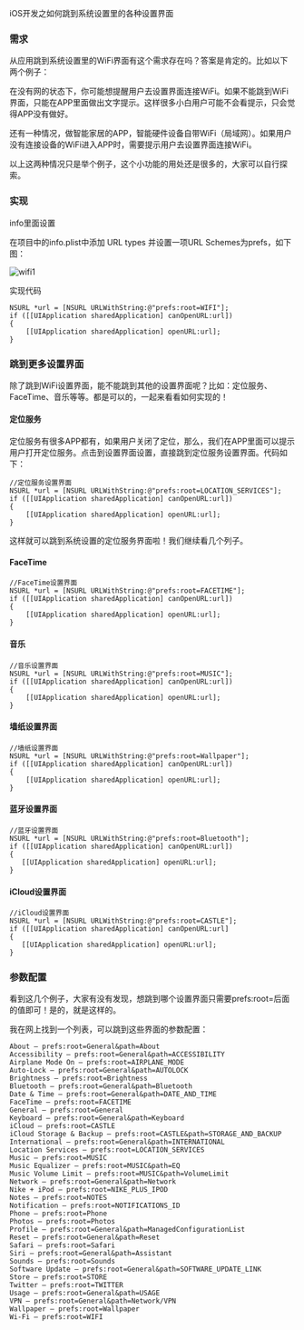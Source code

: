 iOS开发之如何跳到系统设置里的各种设置界面

### 需求

从应用跳到系统设置里的WiFi界面有这个需求存在吗？答案是肯定的。比如以下两个例子：

在没有网的状态下，你可能想提醒用户去设置界面连接WiFi。如果不能跳到WiFi界面，只能在APP里面做出文字提示。这样很多小白用户可能不会看提示，只会觉得APP没有做好。

还有一种情况，做智能家居的APP，智能硬件设备自带WiFi（局域网）。如果用户没有连接设备的WiFi进入APP时，需要提示用户去设置界面连接WiFi。

以上这两种情况只是举个例子，这个小功能的用处还是很多的，大家可以自行探索。

### 实现

info里面设置

在项目中的info.plist中添加 URL types 并设置一项URL Schemes为prefs，如下图：

![wifi1](http://images.90159.com/12/wifi1.png)

实现代码

```
NSURL *url = [NSURL URLWithString:@"prefs:root=WIFI"];
if ([[UIApplication sharedApplication] canOpenURL:url])
{
    [[UIApplication sharedApplication] openURL:url];
}
```

### 跳到更多设置界面

除了跳到WiFi设置界面，能不能跳到其他的设置界面呢？比如：定位服务、FaceTime、音乐等等。都是可以的，一起来看看如何实现的！

#### 定位服务

定位服务有很多APP都有，如果用户关闭了定位，那么，我们在APP里面可以提示用户打开定位服务。点击到设置界面设置，直接跳到定位服务设置界面。代码如下：

```
//定位服务设置界面
NSURL *url = [NSURL URLWithString:@"prefs:root=LOCATION_SERVICES"];
if ([[UIApplication sharedApplication] canOpenURL:url])
{
    [[UIApplication sharedApplication] openURL:url];
}
```

这样就可以跳到系统设置的定位服务界面啦！我们继续看几个列子。

#### FaceTime

```
//FaceTime设置界面
NSURL *url = [NSURL URLWithString:@"prefs:root=FACETIME"];
if ([[UIApplication sharedApplication] canOpenURL:url])
{
    [[UIApplication sharedApplication] openURL:url];
}
```

#### 音乐

```
//音乐设置界面
NSURL *url = [NSURL URLWithString:@"prefs:root=MUSIC"];
if ([[UIApplication sharedApplication] canOpenURL:url])
{
    [[UIApplication sharedApplication] openURL:url];
}
```

#### 墙纸设置界面

```
//墙纸设置界面
NSURL *url = [NSURL URLWithString:@"prefs:root=Wallpaper"];
if ([[UIApplication sharedApplication] canOpenURL:url])
{
    [[UIApplication sharedApplication] openURL:url];
}
```

#### 蓝牙设置界面

```
//蓝牙设置界面
NSURL *url = [NSURL URLWithString:@"prefs:root=Bluetooth"];
if ([[UIApplication sharedApplication] canOpenURL:url])
{
   [[UIApplication sharedApplication] openURL:url];
}
```

#### iCloud设置界面

```
//iCloud设置界面
NSURL *url = [NSURL URLWithString:@"prefs:root=CASTLE"];
if ([[UIApplication sharedApplication] canOpenURL:url]
{
   [[UIApplication sharedApplication] openURL:url];
}
```

### 参数配置

看到这几个例子，大家有没有发现，想跳到哪个设置界面只需要prefs:root=后面的值即可！是的，就是这样的。

我在网上找到一个列表，可以跳到这些界面的参数配置：

```
About — prefs:root=General&path=About
Accessibility — prefs:root=General&path=ACCESSIBILITY
Airplane Mode On — prefs:root=AIRPLANE_MODE
Auto-Lock — prefs:root=General&path=AUTOLOCK
Brightness — prefs:root=Brightness
Bluetooth — prefs:root=General&path=Bluetooth
Date & Time — prefs:root=General&path=DATE_AND_TIME
FaceTime — prefs:root=FACETIME
General — prefs:root=General
Keyboard — prefs:root=General&path=Keyboard
iCloud — prefs:root=CASTLE
iCloud Storage & Backup — prefs:root=CASTLE&path=STORAGE_AND_BACKUP
International — prefs:root=General&path=INTERNATIONAL
Location Services — prefs:root=LOCATION_SERVICES
Music — prefs:root=MUSIC
Music Equalizer — prefs:root=MUSIC&path=EQ
Music Volume Limit — prefs:root=MUSIC&path=VolumeLimit
Network — prefs:root=General&path=Network
Nike + iPod — prefs:root=NIKE_PLUS_IPOD
Notes — prefs:root=NOTES
Notification — prefs:root=NOTIFICATIONS_ID
Phone — prefs:root=Phone
Photos — prefs:root=Photos
Profile — prefs:root=General&path=ManagedConfigurationList
Reset — prefs:root=General&path=Reset
Safari — prefs:root=Safari
Siri — prefs:root=General&path=Assistant
Sounds — prefs:root=Sounds
Software Update — prefs:root=General&path=SOFTWARE_UPDATE_LINK
Store — prefs:root=STORE
Twitter — prefs:root=TWITTER
Usage — prefs:root=General&path=USAGE
VPN — prefs:root=General&path=Network/VPN
Wallpaper — prefs:root=Wallpaper
Wi-Fi — prefs:root=WIFI
```

